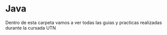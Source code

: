 # Java
Dentro de esta carpeta vamos a ver todas las guias y practicas realizadas durante la cursada 
UTN
